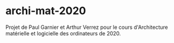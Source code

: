 # archi-mat-2020
Projet de Paul Garnier et Arthur Verrez pour le cours d'Architecture matérielle et logicielle des ordinateurs de 2020.
